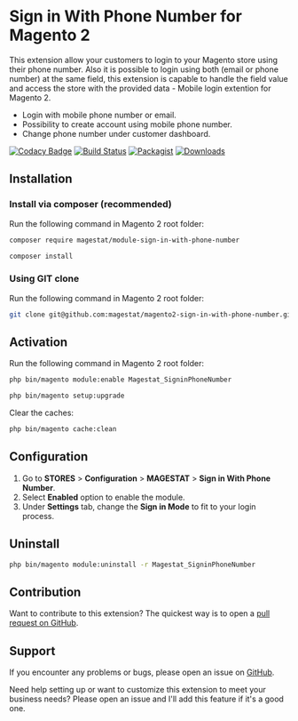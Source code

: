 # Sign in With Phone Number for Magento 2

This extension allow your customers to login to your Magento store using their phone number. Also it is possible to login using both (email or phone number) at the same field, this extension is capable to handle the field value and access the store with the provided data - Mobile login extention for Magento 2.
- Login with mobile phone number or email.
- Possibility to create account using mobile phone number.
- Change phone number under customer dashboard.

[![Codacy Badge](https://api.codacy.com/project/badge/Grade/045049ad5e1e4750ac9a7e2544df46fd)](https://www.codacy.com/manual/magestat/magento2-sign-in-with-phone-number)
[![Build Status](https://travis-ci.org/williankeller/magento2-sign-in-with-phone-number.svg?branch=develop)](https://travis-ci.org/magestat/magento2-sign-in-with-phone-number) 
[![Packagist](https://img.shields.io/packagist/v/magestat/module-sign-in-with-phone-number.svg)](https://packagist.org/packages/magestat/module-sign-in-with-phone-number) 
[![Downloads](https://img.shields.io/packagist/dt/magestat/module-sign-in-with-phone-number.svg)](https://packagist.org/packages/magestat/module-sign-in-with-phone-number)

## Installation

### Install via composer (recommended)

Run the following command in Magento 2 root folder:
```sh
composer require magestat/module-sign-in-with-phone-number
```

```sh
composer install
```

### Using GIT clone

Run the following command in Magento 2 root folder:
```sh
git clone git@github.com:magestat/magento2-sign-in-with-phone-number.git app/code/Magestat/SigninPhoneNumber
```

## Activation

Run the following command in Magento 2 root folder:
```sh
php bin/magento module:enable Magestat_SigninPhoneNumber
```
```sh
php bin/magento setup:upgrade
```

Clear the caches:
```sh
php bin/magento cache:clean
```

## Configuration

1. Go to **STORES** > **Configuration** > **MAGESTAT** > **Sign in With Phone Number**.
2. Select **Enabled** option to enable the module.
3. Under **Settings** tab, change the **Sign in Mode** to fit to your login process.

## Uninstall

```sh
php bin/magento module:uninstall -r Magestat_SigninPhoneNumber
```

## Contribution

Want to contribute to this extension? The quickest way is to open a [pull request on GitHub](https://help.github.com/articles/using-pull-requests).


## Support

If you encounter any problems or bugs, please open an issue on [GitHub](https://github.com/magestat/magento2-sign-in-with-phone-number/issues).

Need help setting up or want to customize this extension to meet your business needs? Please open an issue and I'll add this feature if it's a good one.
